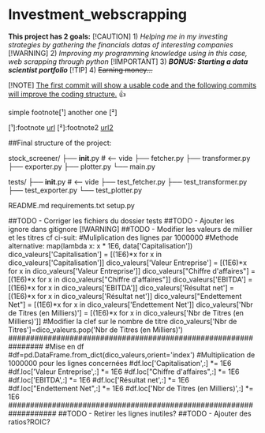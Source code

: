 # Investment_webscrapping

**This project has 2 goals:**
[!CAUTION]
    1) *Helping me in my investing strategies by gathering the financials datas of interesting companies*
[!WARNING]
    2) _Improving my programming knowledge using in this case, web scrapping through python_
[!IMPORTANT]
    3) **_BONUS: Starting a data scientist portfolio_**
[!TIP]
    4) ~~Earning money...~~


[!NOTE]
<ins>The first commit will show a usable code and the following commits will improve the coding structure.</ins> :+1:

<!-- This content will not appear in the rendered Markdown -->

simple footnote[¹]
another one [²]

[¹]:footnote [url](https://github.com/S-S-Zheng/Investment_webscrapping)
[²]:footnote2 [url2](https://www.youtube.com/)

##Final structure of the project:

stock_screener/
├── __init__.py          # <— vide
├── fetcher.py
├── transformer.py
├── exporter.py
├── plotter.py
└── main.py

tests/
├── __init__.py          # <— vide
├── test_fetcher.py
├── test_transformer.py
├── test_exporter.py
└── test_plotter.py

README.md
requirements.txt
setup.py


##TODO - Corriger les fichiers du dossier tests
##TODO - Ajouter les ignore dans gitignore
[!WARNING] ##TODO - Modifier les valeurs de millier et les titres cf ci-suit:
    #Muliplication des lignes par 1000000
    #Methode alternative:   map(lambda x: x * 1E6, data['Capitalisation'])
    dico_valeurs['Capitalisation'] = [(1E6)*x for x in dico_valeurs['Capitalisation']]
    dico_valeurs['Valeur Entreprise'] = [(1E6)*x for x in dico_valeurs['Valeur Entreprise']]
    dico_valeurs["Chiffre d'affaires"] = [(1E6)*x for x in dico_valeurs["Chiffre d'affaires"]]
    dico_valeurs['EBITDA'] = [(1E6)*x for x in dico_valeurs['EBITDA']]
    dico_valeurs['Résultat net'] = [(1E6)*x for x in dico_valeurs['Résultat net']]
    dico_valeurs["Endettement Net"] = [(1E6)*x for x in dico_valeurs['Endettement Net']]
    dico_valeurs['Nbr de Titres (en Milliers)'] = [(1E6)*x for x in dico_valeurs['Nbr de Titres (en Milliers)']]
    #Modifier la clef sur le nombre de titre
    dico_valeurs['Nbr de Titres']=dico_valeurs.pop('Nbr de Titres (en Milliers)')
################################################################
    #Mise en df
    #df=pd.DataFrame.from_dict(dico_valeurs,orient='index')
    #Multiplication de 1000000 pour les lignes concernées
    #df.loc['Capitalisation',:] *= 1E6
    #df.loc['Valeur Entreprise',:] *= 1E6
    #df.loc["Chiffre d'affaires",:] *= 1E6
    #df.loc['EBITDA',:] *= 1E6
    #df.loc['Résultat net',:] *= 1E6
    #df.loc["Endettement Net",:] *= 1E6
    #df.loc['Nbr de Titres (en Milliers)',:] *= 1E6
###################################################################
##TODO - Retirer les lignes inutiles?
##TODO - Ajouter des ratios?ROIC?